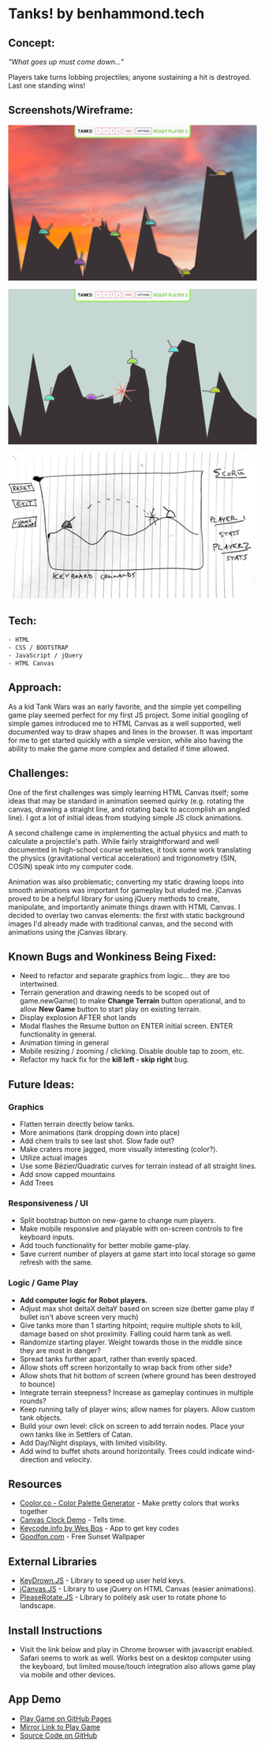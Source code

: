 # Tanks! by benhammond.tech

## Concept:

_"What goes up must come down..."_

Players take turns lobbing projectiles; anyone sustaining a hit is destroyed. Last one standing wins!

## Screenshots/Wireframe:

![Textured screenshot showing a sunset background and a bullet exploding in multiplayer mode](./screenshot-textured.png)

![Screenshot showing a tank exploding in multiplayer mode](./screenshot.png)

![Initial Hand Drawn Wireframe](./wireframe.jpg)

## Tech:

    - HTML
    - CSS / BOOTSTRAP
    - JavaScript / jQuery
    - HTML Canvas

## Approach:

As a kid Tank Wars was an early favorite, and the simple yet compelling game play seemed perfect for my first JS project. Some initial googling of simple games introduced me to HTML Canvas as a well supported, well documented way to draw shapes and lines in the browser. It was important for me to get started quickly with a simple version, while also having the ability to make the game more complex and detailed if time allowed.

## Challenges:

One of the first challenges was simply learning HTML Canvas itself; some ideas that may be standard in animation seemed quirky (e.g. rotating the canvas, drawing a straight line, and rotating back to accomplish an angled line). I got a lot of initial ideas from studying simple JS clock animations.

A second challenge came in implementing the actual physics and math to calculate a projectile's path. While fairly straightforward and well documented in high-school course websites, it took some work translating the physics (gravitational vertical acceleration) and trigonometry (SIN, COSIN) speak into my computer code.

Animation was also problematic; converting my static drawing loops into smooth animations was important for gameplay but eluded me. jCanvas proved to be a helpful library for using jQuery methods to create, manipulate, and importantly animate things drawn with HTML Canvas. I decided to overlay two canvas elements: the first with static background images I'd already made with traditional canvas, and the second with animations using the jCanvas library.

## Known Bugs and Wonkiness Being Fixed:

- Need to refactor and separate graphics from logic... they are too intertwined.
- Terrain generation and drawing needs to be scoped out of game.newGame() to make **Change Terrain** button operational, and to allow **New Game** button to start play on existing terrain.
- Display explosion AFTER shot lands
- Modal flashes the Resume button on ENTER initial screen. ENTER functionality in general.
- Animation timing in general
- Mobile resizing / zooming / clicking. Disable double tap to zoom, etc.
- Refactor my hack fix for the **kill left - skip right** bug.

## Future Ideas:

### Graphics

- Flatten terrain directly below tanks.
- More animations (tank dropping down into place)
- Add chem trails to see last shot. Slow fade out?
- Make craters more jagged, more visually interesting (color?).
- Utilize actual images
- Use some Bézier/Quadratic curves for terrain instead of all straight lines.
- Add snow capped mountains
- Add Trees

### Responsiveness / UI

- Split bootstrap button on new-game to change num players.
- Make mobile responsive and playable with on-screen controls to fire keyboard inputs.
- Add touch functionality for better mobile game-play.
- Save current number of players at game start into local storage so game refresh with the same.

### Logic / Game Play

- **Add computer logic for Robot players.**
- Adjust max shot deltaX deltaY based on screen size (better game play if bullet isn't above screen very much)
- Give tanks more than 1 starting hitpoint; require multiple shots to kill, damage based on shot proximity. Falling could harm tank as well.
- Randomize starting player. Weight towards those in the middle since they are most in danger?
- Spread tanks further apart, rather than evenly spaced.
- Allow shots off screen horizontally to wrap back from other side?
- Allow shots that hit bottom of screen (where ground has been destroyed to bounce)
- Integrate terrain steepness? Increase as gameplay continues in multiple rounds?
- Keep running tally of player wins; allow names for players. Allow custom tank objects.
- Build your own level: click on screen to add terrain nodes. Place your own tanks like in Settlers of Catan.
- Add Day/Night displays, with limited visibility.
- Add wind to buffet shots around horizontally. Trees could indicate wind-direction and velocity.

## Resources

- [Coolor.co - Color Palette Generator](http://www.coolors.co) - Make pretty colors that works together
- [Canvas Clock Demo](http://www.dhtmlgoodies.com/tutorials/canvas-clock/) - Tells time.
- [Keycode.info by Wes Bos](https://keycode.info/) - App to get key codes
- [Goodfon.com](https://www.goodfon.com/) - Free Sunset Wallpaper

## External Libraries

- [KeyDrown.JS](https://jeremyckahn.github.io/keydrown/) - Library to speed up user held keys.
- [jCanvas.JS](https://projects.calebevans.me/jcanvas/) - Library to use jQuery on HTML Canvas (easier animations).
- [PleaseRotate.JS](https://www.robscanlon.com/pleaserotate/) - Library to politely ask user to rotate phone to landscape.

## Install Instructions

- Visit the link below and play in Chrome browser with javascript enabled. Safari seems to work as well. Works best on a desktop computer using the keyboard, but limited mouse/touch integration also allows game play via mobile and other devices.

## App Demo

<!-- - [Play Game](http://www.benhammondmusic.com/tanks/) -->

- [Play Game on GitHub Pages](https://benhammondmusic.github.io/tanks)
- [Mirror Link to Play Game](http://benhammondmusic.com/tanks/)
- [Source Code on GitHub](https://github.com/benhammondmusic/benhammondmusic.github.io/tree/main/tanks)
